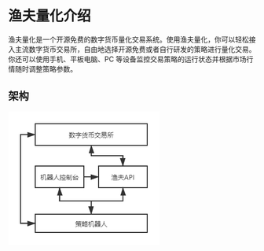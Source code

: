 # 渔夫量化介绍

渔夫量化是一个开源免费的数字货币量化交易系统。使用渔夫量化，你可以轻松接入主流数字货币交易所，自由地选择开源免费或者自行研发的策略进行量化交易。你还可以使用手机、平板电脑、PC 等设备监控交易策略的运行状态并根据市场行情随时调整策略参数。

## 架构

![](./images/architecture.png)